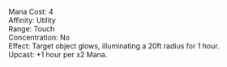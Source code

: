 Mana Cost: 4  
Affinity: Utility  
Range: Touch  
Concentration: No  
Effect: Target object glows, illuminating a 20ft radius for 1 hour.  
Upcast: +1 hour per x2 Mana.